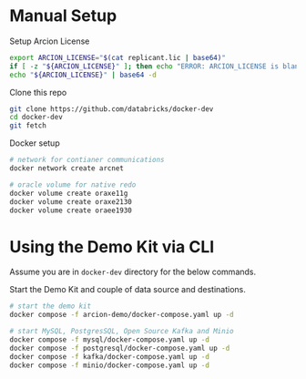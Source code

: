 
# Manual Setup

Setup Arcion License

```bash
export ARCION_LICENSE="$(cat replicant.lic | base64)"
if [ -z "${ARCION_LICENSE}" ]; then echo "ERROR: ARCION_LICENSE is blank"; fi
echo "${ARCION_LICENSE}" | base64 -d
```

Clone this repo

```bash
git clone https://github.com/databricks/docker-dev 
cd docker-dev
git fetch
```

Docker setup

```bash
# network for contianer communications
docker network create arcnet

# oracle volume for native redo 
docker volume create oraxe11g
docker volume create oraxe2130
docker volume create oraee1930
```

# Using the Demo Kit via CLI

Assume you are in `docker-dev` directory for the below commands.

Start the Demo Kit and couple of data source and destinations.

```bash
# start the demo kit
docker compose -f arcion-demo/docker-compose.yaml up -d

# start MySQL, PostgresSQL, Open Source Kafka and Minio
docker compose -f mysql/docker-compose.yaml up -d
docker compose -f postgresql/docker-compose.yaml up -d
docker compose -f kafka/docker-compose.yaml up -d
docker compose -f minio/docker-compose.yaml up -d
```
